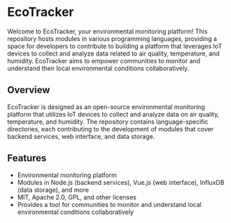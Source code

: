 # EcoTracker

Welcome to EcoTracker, your environmental monitoring platform! This repository hosts modules in various programming languages, providing a space for developers to contribute to building a platform that leverages IoT devices to collect and analyze data related to air quality, temperature, and humidity. EcoTracker aims to empower communities to monitor and understand their local environmental conditions collaboratively.

## Overview

EcoTracker is designed as an open-source environmental monitoring platform that utilizes IoT devices to collect and analyze data on air quality, temperature, and humidity. The repository contains language-specific directories, each contributing to the development of modules that cover backend services, web interface, and data storage.

## Features

- Environmental monitoring platform
- Modules in Node.js (backend services), Vue.js (web interface), InfluxDB (data storage), and more
- MIT, Apache 2.0, GPL, and other licenses
- Provides a tool for communities to monitor and understand local environmental conditions collaboratively
